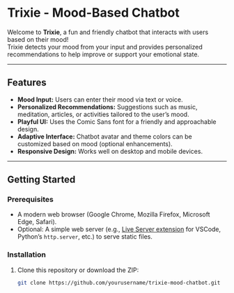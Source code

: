 # Trixie - Mood-Based Chatbot

Welcome to **Trixie**, a fun and friendly chatbot that interacts with users based on their mood!  
Trixie detects your mood from your input and provides personalized recommendations to help improve or support your emotional state.

---

## Features

- **Mood Input:** Users can enter their mood via text or voice.  
- **Personalized Recommendations:** Suggestions such as music, meditation, articles, or activities tailored to the user’s mood.  
- **Playful UI:** Uses the Comic Sans font for a friendly and approachable design.  
- **Adaptive Interface:** Chatbot avatar and theme colors can be customized based on mood (optional enhancements).  
- **Responsive Design:** Works well on desktop and mobile devices.

---


## Getting Started

### Prerequisites

- A modern web browser (Google Chrome, Mozilla Firefox, Microsoft Edge, Safari).  
- Optional: A simple web server (e.g., [Live Server extension](https://marketplace.visualstudio.com/items?itemName=ritwickdey.LiveServer) for VSCode, Python’s `http.server`, etc.) to serve static files.

### Installation

1. Clone this repository or download the ZIP:  
   ```bash
   git clone https://github.com/yourusername/trixie-mood-chatbot.git
